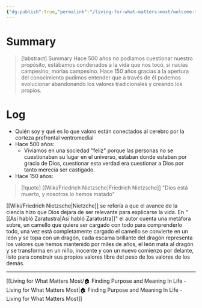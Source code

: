 ```yaml
---
{"dg-publish":true,"permalink":"/living-for-what-matters-most/welcome-to-week-2/"}
---
```


# Summary
>[!abstract] Summary
> Hace 500 años no podíamos cuestionar nuestro propósito, estábamos condenados a la vida que nos tocó, si nacías campesino, morías campesino. Hace 150 años gracias a la apertura del conocimiento pudimos entender que a través de él podemos evolucionar abandonando los valores tradicionales y creando los propios.

# Log
- Quién soy y qué es lo que valoro están conectados al cerebro por la corteza prefrontal ventromedial
- Hace 500 años:
   - Vivíamos en una sociedad "feliz" porque las personas no se cuestionaban su lugar en el universo, estaban donde estaban por gracia de Dios, cuestionar esta verdad  era cuestionar a Dios por tanto merecía ser castigado.
- Hace 150 años:
> [!quote] [[Wiki/Friedrich Nietzsche\|Friedrich Nietzsche]]
> "Dios está muerto, y nosotros lo hemos matado"

   [[Wiki/Friedrich Nietzsche\|Nietzche]] se refería a que el avance de la ciencia hizo que Dios dejara de ser relevante para explicarse la vida. En "[[Así habló Zaratustra\|Así habló Zaratustra]]" el autor cuenta una metáfora sobre, un camello que quiere ser cargado con todo para comprenderlo todo, una vez está completamente cargado el camello se convierte en un león y se topa con un dragón, cada escama brillante del dragón representa los valores que hemos mantenido por miles de años, el león mata al dragón y se transforma en un niño, inocente y con un nuevo comienzo por delante, listo para construir sus propios valores libre del peso de los valores de los demás.

---
[[Living for What Matters Most/🏠 Finding Purpose and Meaning In Life - Living for What Matters Most\|🏠 Finding Purpose and Meaning In Life - Living for What Matters Most]]